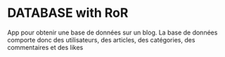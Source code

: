 # DATABASE with RoR

App pour obtenir une base de données sur un blog.
La base de données comporte donc des utilisateurs, des articles, des catégories, des commentaires et des likes

